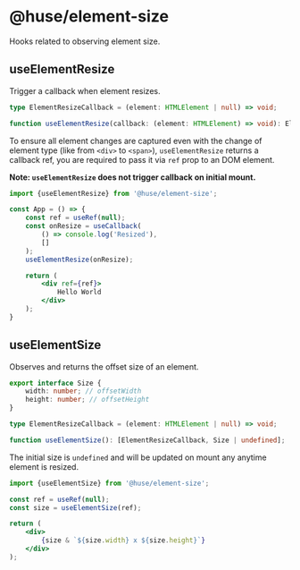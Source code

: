 # @huse/element-size

Hooks related to observing element size.

## useElementResize

Trigger a callback when element resizes.

```typescript
type ElementResizeCallback = (element: HTMLElement | null) => void;

function useElementResize(callback: (element: HTMLElement) => void): ElementResizeCallback;
```

To ensure all element changes are captured even with the change of element type (like from `<div>` to `<span>`),
`useElementResize` returns a callback ref, you are required to pass it via `ref` prop to an DOM element.

**Note: `useElementResize` does not trigger callback on initial mount.**

```jsx
import {useElementResize} from '@huse/element-size';

const App = () => {
    const ref = useRef(null);
    const onResize = useCallback(
        () => console.log('Resized'),
        []
    );
    useElementResize(onResize);

    return (
        <div ref={ref}>
            Hello World
        </div>
    );
}
```

## useElementSize

Observes and returns the offset size of an element.

```typescript
export interface Size {
    width: number; // offsetWidth
    height: number; // offsetHeight
}

type ElementResizeCallback = (element: HTMLElement | null) => void;

function useElementSize(): [ElementResizeCallback, Size | undefined];
```

The initial size is `undefined` and will be updated on mount any anytime element is resized.

```jsx
import {useElementSize} from '@huse/element-size';

const ref = useRef(null);
const size = useElementSize(ref);

return (
    <div>
        {size & `${size.width} x ${size.height}`}
    </div>
);
```
